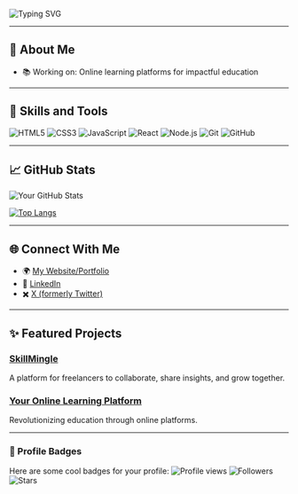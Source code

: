 ![Typing SVG](https://readme-typing-svg.herokuapp.com?font=Fira+Code&size=35&pause=1000&color=F75C7E&center=true&vCenter=true&width=800&lines=%F0%9F%91%8B+Hi%2C+I'm+Bhuvan!;Welcome+to+my+GitHub!;I+am+a+Web+Developer;AI+Enthusiast+%26+Blockchain+Explorer!;Let%27s+collaborate+and+create+impact!)


---

## 🌟 About Me
- 📚 Working on: Online learning platforms for impactful education

---

## 🚀 Skills and Tools
![HTML5](https://img.shields.io/badge/-HTML5-E34F26?style=flat-square&logo=html5&logoColor=white)
![CSS3](https://img.shields.io/badge/-CSS3-1572B6?style=flat-square&logo=css3)
![JavaScript](https://img.shields.io/badge/-JavaScript-F7DF1E?style=flat-square&logo=javascript&logoColor=black)
![React](https://img.shields.io/badge/-React-61DAFB?style=flat-square&logo=react&logoColor=black)
![Node.js](https://img.shields.io/badge/-Node.js-339933?style=flat-square&logo=node.js&logoColor=white)
![Git](https://img.shields.io/badge/-Git-F05032?style=flat-square&logo=git&logoColor=white)
![GitHub](https://img.shields.io/badge/-GitHub-181717?style=flat-square&logo=github)

---

## 📈 GitHub Stats
![Your GitHub Stats](https://github-readme-stats.vercel.app/api?username=Bhuvan210&show_icons=true&theme=radical)

[![Top Langs](https://github-readme-stats.vercel.app/api/top-langs/?username=Bhuvan210&layout=compact&theme=radical)](https://github.com/Bhuvan210)

---

## 🌐 Connect With Me
- 🌍 [My Website/Portfolio](#)
- 💼 [LinkedIn](https://www.linkedin.com/in/bhuvan-sriram-chinnapangu-480bbb256)
- ✖️ [X (formerly Twitter)](https://x.com/Bhuvan_sriram9)

---

## ✨ Featured Projects
### [SkillMingle](https://github.com/Bhuvan210/SkillMingle)
A platform for freelancers to collaborate, share insights, and grow together.

### [Your Online Learning Platform](https://github.com/Bhuvan210/YourLearningPlatform)
Revolutionizing education through online platforms.

---

### 🎨 Profile Badges
Here are some cool badges for your profile:
![Profile views](https://komarev.com/ghpvc/?username=Bhuvan210&color=blue)
![Followers](https://img.shields.io/github/followers/Bhuvan210?style=social)
![Stars](https://img.shields.io/github/stars/Bhuvan210?style=social)
